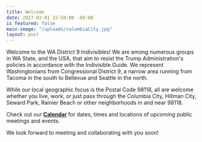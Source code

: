 ```yaml
---
title: Welcome
date: 2017-02-01 15:50:00 -08:00
is featured: false
main-image: "/uploads/columbiaCity.jpg"
layout: post
---
```


Welcome to the WA District 9 Indivisibles! We are among numerous groups in WA State, and the USA, that aim to resist the Trump Administration's policies in accordance with the Indivisible Guide. We represent Washingtonians from Congressional District 9, a narrow area running from Tacoma in the south to Bellevue and Seattle in the north.  

While our local geographic focus is the Postal Code 98118, all are welcome whether you live, work, or just pass through the Columbia City, Hillman City, Seward Park, Rainier Beach or other neighborhoods in and near 98118.

Check out our **[Calendar](http://wa9indivisibles.org/calendar.html)** for dates, times and locations of upcoming public meetings and events.

We look forward to meeting and collaborating with you soon!

